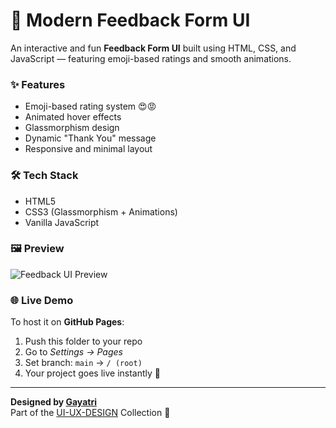 # 💬 Modern Feedback Form UI

An interactive and fun **Feedback Form UI** built using HTML, CSS, and JavaScript — featuring emoji-based ratings and smooth animations.

### ✨ Features
- Emoji-based rating system 😍😡  
- Animated hover effects  
- Glassmorphism design  
- Dynamic "Thank You" message  
- Responsive and minimal layout  

### 🛠 Tech Stack
- HTML5  
- CSS3 (Glassmorphism + Animations)  
- Vanilla JavaScript  

### 🖼 Preview
![Feedback UI Preview](preview.png)

### 🌐 Live Demo
To host it on **GitHub Pages**:
1. Push this folder to your repo  
2. Go to *Settings → Pages*  
3. Set branch: `main` → `/ (root)`  
4. Your project goes live instantly 🎉  

---

**Designed by [Gayatri](https://github.com/Gayatri0925)**  
Part of the [UI-UX-DESIGN](https://github.com/Gayatri0925/UI-UX-DESIGN) Collection 🎨
